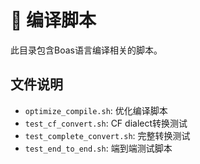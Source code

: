 # 🔧 编译脚本

此目录包含Boas语言编译相关的脚本。

## 文件说明
- `optimize_compile.sh`: 优化编译脚本
- `test_cf_convert.sh`: CF dialect转换测试
- `test_complete_convert.sh`: 完整转换测试
- `test_end_to_end.sh`: 端到端测试脚本
